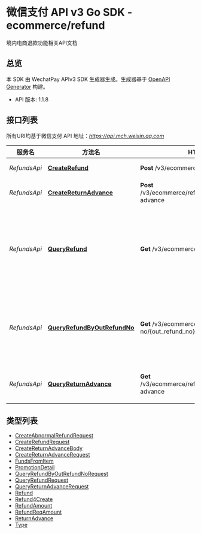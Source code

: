# 微信支付 API v3 Go SDK - ecommerce/refund

境内电商退款功能相关API文档

## 总览
本 SDK 由 WechatPay APIv3 SDK 生成器生成。生成器基于 [OpenAPI Generator](https://openapi-generator.tech) 构建。

- API 版本: 1.1.8

## 接口列表

所有URI均基于微信支付 API 地址：*https://api.mch.weixin.qq.com*

服务名 | 方法名 | HTTP 请求 | 描述
------------ | ------------- | ------------- | -------------
*RefundsApi* | [**CreateRefund**](RefundsApi.md#createrefund) | **Post** /v3/ecommerce/refunds/apply | 申请退款
*RefundsApi* | [**CreateReturnAdvance**](RefundsApi.md#createreturnadvance) | **Post** /v3/ecommerce/refunds/{refund_id}/return-advance | 垫付退款回补
*RefundsApi* | [**QueryRefund**](RefundsApi.md#queryrefund) | **Get** /v3/ecommerce/refunds/id/{refund_id} | 查询单笔退款（按微信支付退款单号）
*RefundsApi* | [**QueryRefundByOutRefundNo**](RefundsApi.md#queryrefundbyoutrefundno) | **Get** /v3/ecommerce/refunds/out-refund-no/{out_refund_no} | 查询单笔退款（按商户退款单号）
*RefundsApi* | [**QueryReturnAdvance**](RefundsApi.md#queryreturnadvance) | **Get** /v3/ecommerce/refunds/{refund_id}/return-advance | 查询垫付回补结果


## 类型列表

 - [CreateAbnormalRefundRequest](CreateAbnormalRefundRequest.md)
 - [CreateRefundRequest](CreateRefundRequest.md)
 - [CreateReturnAdvanceBody](CreateReturnAdvanceBody.md)
 - [CreateReturnAdvanceRequest](CreateReturnAdvanceRequest.md)
 - [FundsFromItem](FundsFromItem.md)
 - [PromotionDetail](PromotionDetail.md)
 - [QueryRefundByOutRefundNoRequest](QueryRefundByOutRefundNoRequest.md)
 - [QueryRefundRequest](QueryRefundRequest.md)
 - [QueryReturnAdvanceRequest](QueryReturnAdvanceRequest.md)
 - [Refund](Refund.md)
 - [Refund4Create](Refund4Create.md)
 - [RefundAmount](RefundAmount.md)
 - [RefundReqAmount](RefundReqAmount.md)
 - [ReturnAdvance](ReturnAdvance.md)
 - [Type](Type.md)

